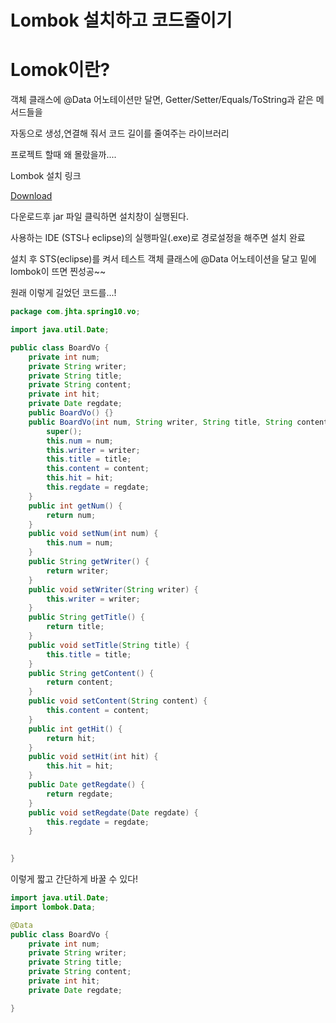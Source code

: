 # Lombok 설치하고 코드줄이기


# Lomok이란?

객체 클래스에 @Data 어노테이션만 달면, Getter/Setter/Equals/ToString과 같은 메서드들을 

자동으로 생성,연결해 줘서 코드 길이를 줄여주는 라이브러리

프로젝트 할때 왜 몰랐을까....

Lombok 설치 링크

[Download](https://projectlombok.org/download)

다운로드후  jar 파일 클릭하면 설치창이 실행된다. 

사용하는 IDE (STS나 eclipse)의 실행파일(.exe)로 경로설정을 해주면 설치 완료

 설치 후 STS(eclipse)를 켜서 테스트 객체 클래스에 @Data 어노테이션을 달고 밑에 lombok이 뜨면 찐성공~~

원래 이렇게 길었던 코드를...!

```java
package com.jhta.spring10.vo;

import java.util.Date;

public class BoardVo {
	private int num;
	private String writer;
	private String title;
	private String content;
	private int hit;
	private Date regdate;
	public BoardVo() {}
	public BoardVo(int num, String writer, String title, String content, int hit, Date regdate) {
		super();
		this.num = num;
		this.writer = writer;
		this.title = title;
		this.content = content;
		this.hit = hit;
		this.regdate = regdate;
	}
	public int getNum() {
		return num;
	}
	public void setNum(int num) {
		this.num = num;
	}
	public String getWriter() {
		return writer;
	}
	public void setWriter(String writer) {
		this.writer = writer;
	}
	public String getTitle() {
		return title;
	}
	public void setTitle(String title) {
		this.title = title;
	}
	public String getContent() {
		return content;
	}
	public void setContent(String content) {
		this.content = content;
	}
	public int getHit() {
		return hit;
	}
	public void setHit(int hit) {
		this.hit = hit;
	}
	public Date getRegdate() {
		return regdate;
	}
	public void setRegdate(Date regdate) {
		this.regdate = regdate;
	}

	 
}
```

이렇게 짧고 간단하게 바꿀 수 있다!

```java
import java.util.Date;
import lombok.Data;

@Data
public class BoardVo {
	private int num;
	private String writer;
	private String title;
	private String content;
	private int hit;
	private Date regdate;

}
```
